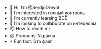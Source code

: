 - 👋 Hi, I’m @SerdjoDiawol
- 👀 I’m interested in полный контроль
- 🌱 I’m currently learning ВСЁ
- 💞️ I’m looking to collaborate on интересам
- 📫 How to reach me 
- 😄 Pronouns: Украина 
- ⚡ Fun fact: Это факт

<!---
SerdjoDiawol/SerdjoDiawol is a ✨ special ✨ repository because its `README.md` (this file) appears on your GitHub profile.
You can click the Preview link to take a look at your changes.
--->
